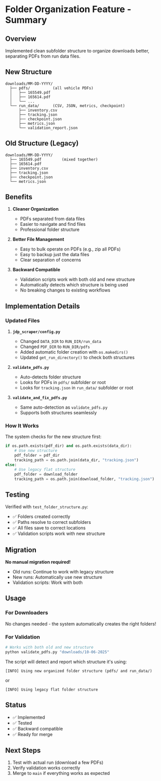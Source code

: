 # Folder Organization Feature - Summary

## Overview

Implemented clean subfolder structure to organize downloads better, separating PDFs from run data files.

## New Structure

```
downloads/MM-DD-YYYY/
  ├── pdfs/          (all vehicle PDFs)
  │   ├── 165549.pdf
  │   ├── 165614.pdf
  │   └── ...
  └── run_data/      (CSV, JSON, metrics, checkpoint)
      ├── inventory.csv
      ├── tracking.json
      ├── checkpoint.json
      ├── metrics.json
      └── validation_report.json
```

## Old Structure (Legacy)

```
downloads/MM-DD-YYYY/
  ├── 165549.pdf         (mixed together)
  ├── 165614.pdf
  ├── inventory.csv
  ├── tracking.json
  ├── checkpoint.json
  └── metrics.json
```

## Benefits

1. **Cleaner Organization**
   - PDFs separated from data files
   - Easier to navigate and find files
   - Professional folder structure

2. **Better File Management**
   - Easy to bulk operate on PDFs (e.g., zip all PDFs)
   - Easy to backup just the data files
   - Clear separation of concerns

3. **Backward Compatible**
   - Validation scripts work with both old and new structure
   - Automatically detects which structure is being used
   - No breaking changes to existing workflows

## Implementation Details

### Updated Files

1. **`jdp_scraper/config.py`**
   - Changed `DATA_DIR` to `RUN_DIR/run_data`
   - Changed `PDF_DIR` to `RUN_DIR/pdfs`
   - Added automatic folder creation with `os.makedirs()`
   - Updated `get_run_directory()` to check both structures

2. **`validate_pdfs.py`**
   - Auto-detects folder structure
   - Looks for PDFs in `pdfs/` subfolder or root
   - Looks for `tracking.json` in `run_data/` subfolder or root

3. **`validate_and_fix_pdfs.py`**
   - Same auto-detection as `validate_pdfs.py`
   - Supports both structures seamlessly

### How It Works

The system checks for the new structure first:
```python
if os.path.exists(pdf_dir) and os.path.exists(data_dir):
    # Use new structure
    pdf_folder = pdf_dir
    tracking_path = os.path.join(data_dir, "tracking.json")
else:
    # Use legacy flat structure
    pdf_folder = download_folder
    tracking_path = os.path.join(download_folder, "tracking.json")
```

## Testing

Verified with `test_folder_structure.py`:
- ✅ Folders created correctly
- ✅ Paths resolve to correct subfolders
- ✅ All files save to correct locations
- ✅ Validation scripts work with new structure

## Migration

**No manual migration required!**

- Old runs: Continue to work with legacy structure
- New runs: Automatically use new structure
- Validation scripts: Work with both

## Usage

### For Downloaders
No changes needed - the system automatically creates the right folders!

### For Validation
```bash
# Works with both old and new structure
python validate_pdfs.py "downloads/10-06-2025"
```

The script will detect and report which structure it's using:
```
[INFO] Using new organized folder structure (pdfs/ and run_data/)
```
or
```
[INFO] Using legacy flat folder structure
```

## Status

- ✅ Implemented
- ✅ Tested
- ✅ Backward compatible
- ✅ Ready for merge

## Next Steps

1. Test with actual run (download a few PDFs)
2. Verify validation works correctly
3. Merge to `main` if everything works as expected

